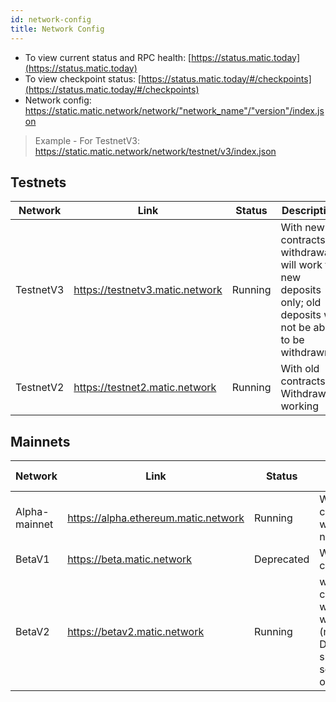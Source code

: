 ```yaml
---
id: network-config
title: Network Config
---
```


- To view current status and RPC health: [https://status.matic.today](https://status.matic.today)
- To view checkpoint status: [https://status.matic.today/#/checkpoints](https://status.matic.today/#/checkpoints)
- Network config: https://static.matic.network/network/"network_name"/"version"/index.json
> Example - For TestnetV3: https://static.matic.network/network/testnet/v3/index.json

## Testnets
| Network   | Link | Status         | Description                                                                                                   |
|-----------|------|----------------|----------------------------------------------------------------------------------------------------------------|
| TestnetV3 | https://testnetv3.matic.network | Running        | With new contracts, withdrawals will work for new deposits only; old deposits will not be able to be withdrawn |
| TestnetV2 | https://testnet2.matic.network | Running        | With old contracts; Withdrawals working                                                                        |


## Mainnets
| Network       | Link | Status     | Network Status                                                               |
|---------------|------|------------|------------------------------------------------------------------------------|
| Alpha-mainnet | https://alpha.ethereum.matic.network | Running    | With old contracts; withdrawals not working                                  |
| BetaV1        | https://beta.matic.network | Deprecated | With old contracts                                                           |
| BetaV2        |  https://betav2.matic.network | Running    | with old contracts: withdrawals working (new DApps should be sent here only) |